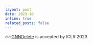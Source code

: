 ```yaml
---
layout: post
date: 2023-10
inline: true
related_posts: false
---
```


🔥🔥[GNNDelete](https://arxiv.org/abs/2302.13406) is accepted by ICLR 2023.
